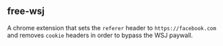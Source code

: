 ## free-wsj
A chrome extension that sets the `referer` header to `https://facebook.com`
and removes `cookie` headers
in order to bypass the WSJ paywall.
